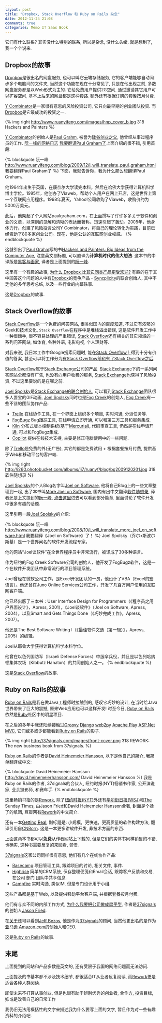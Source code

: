 ```yaml
---
layout: post
title: "Dropbox, Stack Overflow 和 Ruby on Rails 杂念"
date: 2012-11-24 21:08
comments: true
categories: Memo IT Saas Book
---
```


它们有什么联系? 其实没什么特别的联系, 所以是杂念, 没什么头绪, 就是想到了, 我一个个说来.


Dropbox的故事
-------------

[Dropbox][]是很出名的网盘服务, 也可以叫它云端存储服务, 它的客户端能够自动同步多个电脑间的文件夹, 当然这个功能在现在十分常见了, 只是在他出现之前, 多数网盘服务都是以Web形式为主的. 它给免费用户提供2G空间, 通过邀请其它用户可以扩容空间, 基本上后来的网盘都是这种套路. 额外还有根据订购的套餐按月付费.

[Y Combinator][YC]是一家很有意思的风险投资公司, 它只向最早期的创业团队投资. 而[Dropbox][]是它最成功的投资之一.

{% img right http://www.ruanyifeng.com/images/hnp_cover_b.jpg 318 Hackers and Painters %}

[Y Combinator][YC]的创始人是[Paul Grahm][Paul], 被誉为[硅谷创业之父](http://www.programmer.com.cn/11408/), 他曾经从事过程序员的工作. [阮一峰的网络日志][阮一峰] [我要翻译Paul Graham了](http://www.ruanyifeng.com/blog/2009/12/i_will_translate_paul_graham.html)上面介绍的很不错, 引用首段:


{% blockquote 阮一峰 http://www.ruanyifeng.com/blog/2009/12/i_will_translate_paul_graham.html 我要翻译Paul Graham了 %}
下面，我就告诉你，我为什么那么想翻译Paul Graham。

他1964年出生于英国，在康奈尔大学读完本科，然后在哈佛大学获得计算机科学博士学位。1995年，他创办了Viaweb，帮助个人用户在网上开店，这是世界上第一个互联网应用程序。1998年夏天，Yahoo!公司收购了Viaweb，收购价约为5000万美元。

此后，他架起了个人网站paulgraham.com，在上面撰写了许许多多关于软件和创业的文章，以深刻的见解和清晰的表达而著称，迅速引起了轰动。2005年，他身体力行，创建了风险投资公司Y Combinator，将自己的理论转化为实践，目前已经资助了80多家创业公司。现在，他是公认的互联网创业权威。
{% endblockquote %}

<!-- more -->

这就引出了[Paul Grahm][Paul]写的书[Hackers and Painters: Big Ideas from the Computer Age][hackpaint], 注意英文副标题, 可以直译为**计算机时代的伟大想法**. 这本书的中译版是[黑客与画家][], 译者是上面提到的[阮一峰][].

这里有一个有趣的故事, [为什么 Dropbox 比其它同类产品更受欢迎?](http://www.syncoo.com/why-dropbox-is-more-popular-than-similar-tools.htm) 有趣的在于其中回答这个问题的人中有[Dropbox][]的竞争产品 - [Syncplicity][]的联合创始人, 其中不乏他的多年思考总结, 以及一些行业的内幕轶事.

这是[Dropbox][]的故事.

[YC]: http://ycombinator.com/
[Dropbox]: http://dropbox.com/
[Paul]: http://www.paulgraham.com/
[hackpaint]: http://www.amazon.com/exec/obidos/tg/detail/-/0596006624
[黑客与画家]: http://www.ruanyifeng.com/docs/pg/
[阮一峰]: http://www.ruanyifeng.com/blog/
[Syncplicity]: http://www.syncplicity.com/



Stack Overflow的故事
--------------------

[Stack Overflow][]是一个免费的问答网站, 很类似国内的[百度知道](http://zhidao.baidu.com/), 不过它有浓郁的Geek和技术文化, `Stack Overflow`在程序中是堆栈溢出错误, 这是软件开发工作中一种很棘手, 很不容易处理的严重错误, [Stack Overflow][]还有相关的其它领域的一系列问答网站, 如体育, 各种外语, 电影电视, 个人理财等.

对我来说, 我日常工作中Google搜索问题时, 能在[Stack Overflow][]上得到十分有价值的答案, 甚至可以将工作分为[有Stack Overflow前和有了Stack Overflow之后](http://heikezhi.com/2011/05/12/does-stackoverflow-make-us-lazy/).

[Stack Overflow][]属于[Stack Exchange][]公司的产品, [Stack Exchange][]下的一系列问答网站全都没有广告, 也没有向用户收费的服务, [Stack Exchange][]也获得了风险投资, 不过这里要说的是在哪之前.

[Joel Spolsky][]是[Stack Exchange的联合创始人](http://stackexchange.com/about/team), 可以看到[Stack Exchange][]团队很多人耍宝的GIF动画, [Joel Spolsky][]同时也是[Fog Creek][]的创始人, [Fog Creek][]有一些不错的团队协作产品:

-   [Trello][]  在线协作工具, 在一个界面上组织多个项目, 实时沟通, 分派任务等.
-   [FogBugz][]  Bug跟踪工具, 在线申请立即开通, 可以和第三方工具和服务集成.
-   [Kiln](http://www.fogcreek.com/kiln/)  分布式版本控制系统(基于[Mercurial](http://mercurial.selenic.com/)), 代码审查工具, 仍然是在线申请开通, 可以和FogBugz集成.
-   [Copilot](https://www.copilot.com/)  提供在线技术支持, 主要是修正电脑使用中的一些问题.


除了[Trello][]是免费的外(无广告), 其它的都是免费试用 + 根据套餐按月付费, 提供基于Web和移动平台的客户端.

{% img right http://i260.photobucket.com/albums/ii7/ruanyf/blog/bg2009120201.jpg 318 软件随想录 %}

[Joel Spolsky][]的个人Blog名字叫[Joel on Software][Joel Spolsky], 他将自己Blog上的一些文章整理到一起, 出了本书叫[More Joel on Software](http://www.amazon.com/More-Joel-Software-Occasionally-Developers/dp/1430209879), 国内有出中文翻译[软件随想录](http://www.ruanyifeng.com/mjos/), 译者还是上文提到的[阮一峰][], [点击这里](http://www.ruanyifeng.com/mjos/)进去可以看到部分篇章, 里面讨论了软件开发中很多有趣的话题.

这里引用一段[Joel Spolsky][]的介绍:


{% blockquote 阮一峰 http://www.ruanyifeng.com/blog/2008/10/i_will_translate_more_joel_on_software.html 我要翻译《Joel on Software》了！ %}
Joel Spolsky（乔尔•斯波尔斯基）是一个世界闻名的软件开发流程专家。

他的网站“Joel谈软件”在全世界程序员中非常流行，被译成了30多种语言。

作为纽约的Fog Creek Software公司的创始人，他开发了FogBugz软件，这是一个在软件开发团队中非常流行的项目管理系统。

Joel曾经在微软公司工作，是Excel开发团队的一员，他设计了VBA（Excel的宏语言）。他还曾在Juno Online Services公司工作，开发了几百万用户使用的互联网客户端。

他已经出版了三本书：User Interface Design for Programmers（《程序员之用户界面设计》，Apress, 2001），《Joel谈软件》（Joel on Software, Apress, 2004），以及Smart and Gets Things Done（《巧妙完成工作》，Apress, 2007）。

他还是The Best Software Writing I（《最佳软件文选（第一辑）》，Apress, 2005）的编辑。

Joel从耶鲁大学获得计算机科学本科学位。

他曾在以色列国防军（Israeli Defense Forces）中服伞兵役，并且是以色列哈纳顿集体农场（Kibbutz Hanaton）的共同创始人之一。
{% endblockquote %}


这是[Stack Overflow][]的故事.

[Trello]: https://trello.com/
[FogBugz]: http://www.fogcreek.com/fogbugz/
[Stack Overflow]: http://stackoverflow.com/
[Joel Spolsky]: http://www.joelonsoftware.com/
[Stack Exchange]: http://stackexchange.com/
[Fog Creek]: http://www.fogcreek.com/


Ruby on Rails的故事
-------------------

[Ruby on Rails][]是我在做Java工程师时接触到的, 感叹它巧妙的设计, 在当时给Java世界带来了巨大的震撼, 原来Web应用也可以这样开发! 时至今日, [Ruby on Rails][]依然是[Ruby][]社区中的明星项目.

在之后的多年中我还陆续接触过[Groovy][] [Django][] [web2py][] [Apache Play][] [ASP.Net MVC][], 它们或多或少都能看到[Ruby on Rails][]的影子.

{% img right http://37signals.com/images/front-cover.png 318 REWORK: The new business book from 37signals. %}

[Ruby on Rails][]的作者是[David Heinemeier Hansson][David], 以下是他自己的简介, 我简单翻译成中文:


{% blockquote David Heinemeier Hansson http://david.heinemeierhansson.com/ David Heinemeier Hansson %}
我是Ruby on Rails的作者, 37signals的合伙人, 纽约时报(NYT)畅销书作家, 公开演说家, 业余摄影师, 和赛车手.
{% endblockquote %}


这里畅销书指的是[Rework][], 除了[纽约时报(NYT)](http://www.nytimes.com/)外还有[华尔街日报(WSJ)](http://wsj.com/)和[The Sunday Times](http://www.thesundaytimes.co.uk/), 由[Jason Fried][Jason]和[David Heinemeier Hansson][David]合著, 封面是个揉了的纸团, 豆瓣网有[Rework](http://book.douban.com/subject/5320866/)的中文简介.

还有一本[Getting Real][], 副标题是: 小规模，更快速，更高质量的软件构建方法, 翻译引用自[CNBorn](http://cnborn.net/docs/getting_real/index.html). 这是一本更多讲软件开发, 非技术方面的东西.

上面这两本书都可以**免费**从作者网站上下载的, 但是它们的实体书同样销售的不错, 也确实, 这种书需要反复的来回看, 领悟.

[37signals][]这家公司同样很有意思, 他们有几个在线协作产品:

-   [Basecamp](http://basecamp.com/)  项目管理工具, 跟踪项目的讨论, 相关文件, 事件.
-   [Highrise](http://highrisehq.com/)  简单的CRM系统, 保存整理便笺和Email会话, 跟踪客户反馈和交易, 在公司 部门 团队中共享信息.
-   [Campfire](http://campfirenow.com/)  实时沟通, 类似IM, 但是专门设计用于小组.

这些产品都是基于Web, 以及提供移动平台客户端, 并根据套餐按月付费.

他们有与众不同的内部工作方式, [为什么我要把公司做成扁平型](http://www.aqee.net/jason-fried-why-i-run-a-flat-company/), 作者是[37signals][]的创始人[Jason Fried][Jason].

在[关于](http://37signals.com/about)还可以看到[Jeff Bezos][Jeff], 他是作为[37signals][]的顾问, 当然他更出名的是作为[亚马逊 Amazon.com](http://www.amazon.com/)的创始人和CEO.

这是[Ruby on Rails][]的故事.

[Ruby on Rails]: http://rubyonrails.org/
[Ruby]: http://www.ruby-lang.org/en/
[Groovy]: http://groovy.codehaus.org/
[Django]: http://www.djangoproject.com/
[web2py]: http://www.web2py.com/
[Apache Play]: http://www.playframework.org/
[ASP.Net MVC]: http://www.asp.net/mvc
[David]: http://david.heinemeierhansson.com/
[Jason]: http://37signals.com/svn/writers/jf
[Getting Real]: http://gettingreal.37signals.com/
[Rework]: http://37signals.com/rework
[37signals]: http://37signals.com/
[Jeff]: http://en.wikipedia.org/wiki/Jeff_Bezos


末尾
----

上面提到的网站和产品多数是英文的, 还有受限于我国的网络问题而无法访问.

上面提及的书基本都不涉及技术细节, 都很适合IT从业者反复阅读, 而[Rework][]更是适合各种人群阅读.

即使未来不打算从事创业, 但是也很有助于辨别优秀的创业者, 合作方, 投资目标, 抑或是改善自己的日常工作

我仍旧无法用概括性的文字来描述我为什么要写上面的文字, 暂且作为对一些有趣资料的介绍吧.